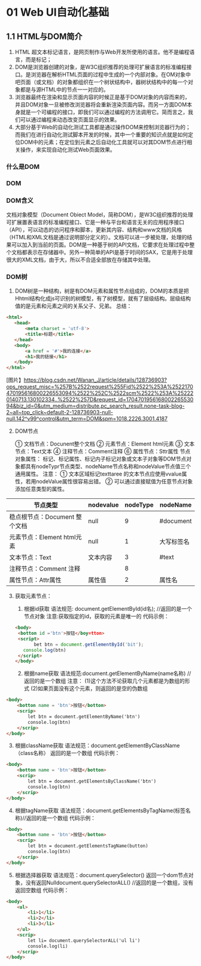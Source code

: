 # 01 Web UI自动化基础
## 1.1 HTML与DOM简介
1. HTML 超文本标记语言，是网页制作与Web开发所使用的语言。他不是编程语言，而是标记；
2. DOM是浏览器创建的对象，是W3C组织推荐的处理可扩展语言的标准编程接口。是浏览器在解析HTML页面的过程中生成的一个内部对象。在OM对象中吧页面（或文档）的对象都组织在一个树状结构中，器树状结构中的每一个对象都是与源HTML中的节点一一对应的。
3. 浏览器最终在渲染和显示页面内容的时候正是基于DOM对象的内容而来的，并且DOM对象一旦被修改浏览器将会重新渲染页面内容。而另一方面DOM本身就是一个可编程的接口，即我们可以通过编程的方法调用它。简而言之，我们可以通过编程来动态改变页面显示的效果。
4. 大部分基于Web的自动化测试工具都是通过操作DOM来控制浏览器行为的；而我们在进行自动化测试脚本开发的时候，其中一个重要的知识点就是如何定位DOM中的元素；在定位到元素之后自动化工具就可以对其DOM节点进行相关操作，来实现自动化测试Web页面效果。
### 什么是DOM
### DOM
### DOM含义
 文档对象模型（Document Obiect Model，简称DOM），是W3C组织推荐的处理可扩展置表语言的标准编程接口、它是一种与平台和语言无关的应用程序接口（API），可以动态的访问程序和脚本，更新其内容、结构和www文档的风格（HTML和XML文档是通过说明部分定义的）。文档可以进一步被处理，处理的结果可以加入到当前的页面。DOM是一种基于树的API文档，它要求在处理过程中整个文档都表示在存储器中。另外一种简单的API是基于时间的SAX，它是用于处理很大的XML文档，由于大，所以不合适全部放在存储其中处理。
### DOM树
1. DOM树是一种结构，树是有DOM元素和属性节点组成的，DOM的本质是把Hhtml结构化成js可识别的树模型，有了树模型，就有了层级结构。层级结构值的是元素和元素之间的关系父子、兄弟。
  总结：
 ```html
<html>
	<head>
		<meta charset = 'utf-8'>
		<title>标题</title>
	</head>
	<body>
		<a href = '#'>我的连接</a>
		<h1>我的链接</h1>
	</body>
</html>
  ```
[图片】https://blog.csdn.net/Wanan_J/article/details/128736903?ops_request_misc=%257B%2522request%255Fid%2522%253A%2522170470195616800226553094%2522%252C%2522scm%2522%253A%252220140713.130102334..%2522%257D&request_id=170470195616800226553094&biz_id=0&utm_medium=distribute.pc_search_result.none-task-blog-2~all~top_click~default-2-128736903-null-null.142^v99^control&utm_term=DOM&spm=1018.2226.3001.4187

2. DOM节点

   ① 文档节点：Docunent整个文档
   ② 元素节点：Element html元素
   ③ 文本节点：Text文本
   ④ 注释节点：Comment注释
   ⑥ 属性节点：Sttr属性
   节点对象属性：
   标记、标记属性、标记内子标记对象或文本子对象等DOM节点对象都具有nodeTypr节点类型、nodeName节点名称和nodeValue节点值三个通用属性。
注意：
① 文本区域标记texttaree 的文本节点应使用vvalue属性，若用nodeValue属性很容易出错。
② 可以通过直接赋值为任意节点对象添加任意类型的属性。

| 节点类型                      | nodevalue | nodeType | nodeName   |
| ----------------------------- | --------- | -------- | ---------- |
| 稳点根节点：Document 整个文档 | null      | 9        | #document  |
| 元素节点：Element html元素    | null      | 1        | 大写标签名 |
| 文本节点：Text                | 文本内容  | 3        | #text      |
| 注释节点：Comment 注释        |           | 8        |            |
| 属性节点：Attr属性            | 属性值    | 2        | 属性名     |

3. 获取元素节点：

   1. 根据id获取
  语法规范: document.getElementById(id名);   //返回的是一个节点对象   注意:获取指定的id，获取的元素是唯一的
代码示例：
   ```html
   <body>
   	<botton id ='btn'>按钮</boy=tton>
   	<script>
          bet btn = document.getElementById('bit');
   	  console.log(btn)
   	</script>
   </body>   
   ```
    2. 根据name获取        语法规范:document.getElementByName(name名称)	//返回的是一个数组
注意：
  (1)这个方法不论获取几个元素都是为数组的形式
  (2)如果页面没有这个元素，则返回的是空的伪数组
```html
<body>
    <botton name = 'btn'>按钮</botton>
    <scrip>
        let btn = document.getElementByName('btn')
        console.log(btn)
    </scrip>
</body>
```
   3. 根据className获取
语法规范：document.getElementByClassName（class名称）   返回的是一个数组
代码示例：
```html
<body>
    <botton name = 'btn'>按钮</botton>
    <scrip>
        let btn = document.getElementsByClassName('btn')
        console.log(btn)
    </scrip>
</body>
```
   4. 根据tagName获取	语法规范：document.getElementsByTagName(标签名称)//返回的是一个数组
代码示例：
```html
<body>
    <botton name = 'btn'>按钮</botton>
    <scrip>
        let btn = document.getElementsTagName(button)
        console.log(btn)
    </scrip>
</body>
```
   5. 根据选择器获取
	语法规范：document.querySelector()   返回一个dom节点对象，没有返回Nulldocument.querySelectorALL()  //返回的是一个数组，没有返回空数组 
代码示例：
```html
<body>
    <ul>
    	<li>1</li>
    	<li>2</li>
    	<li>3</li>
    </ul>
    <scrip>
        let li= document.querySelectorALL('ul li')
        console.log(li)
    </scrip>
</body>
```
  


